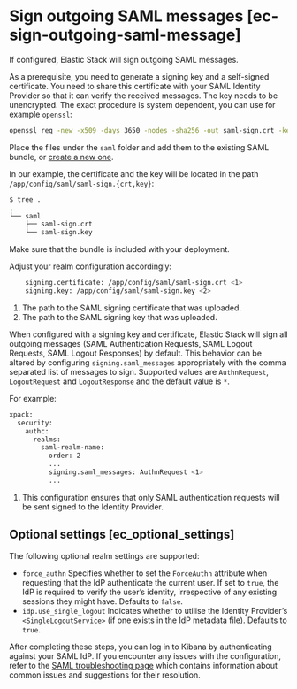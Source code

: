 # Sign outgoing SAML messages [ec-sign-outgoing-saml-message]

If configured, Elastic Stack will sign outgoing SAML messages.

As a prerequisite, you need to generate a signing key and a self-signed certificate. You need to share this certificate with your SAML Identity Provider so that it can verify the received messages. The key needs to be unencrypted. The exact procedure is system dependent, you can use for example `openssl`:

```sh
openssl req -new -x509 -days 3650 -nodes -sha256 -out saml-sign.crt -keyout saml-sign.key
```

Place the files under the `saml` folder and add them to the existing SAML bundle, or [create a new one](../../../deploy-manage/deploy/elastic-cloud/upload-custom-plugins-bundles.md).

In our example, the certificate and the key will be located in the path `/app/config/saml/saml-sign.{crt,key}`:

```sh
$ tree .
.
└── saml
    ├── saml-sign.crt
    └── saml-sign.key
```

Make sure that the bundle is included with your deployment.

Adjust your realm configuration accordingly:

```sh
    signing.certificate: /app/config/saml/saml-sign.crt <1>
    signing.key: /app/config/saml/saml-sign.key <2>
```

1. The path to the SAML signing certificate that was uploaded.
2. The path to the SAML signing key that was uploaded.


When configured with a signing key and certificate, Elastic Stack will sign all outgoing messages (SAML Authentication Requests, SAML Logout Requests, SAML Logout Responses) by default. This behavior can be altered by configuring `signing.saml_messages` appropriately with the comma separated list of messages to sign. Supported values are `AuthnRequest`, `LogoutRequest` and `LogoutResponse` and the default value is `*`.

For example:

```sh
xpack:
  security:
    authc:
      realms:
        saml-realm-name:
          order: 2
          ...
          signing.saml_messages: AuthnRequest <1>
          ...
```

1. This configuration ensures that only SAML authentication requests will be sent signed to the Identity Provider.


## Optional settings [ec_optional_settings]

The following optional realm settings are supported:

* `force_authn` Specifies whether to set the `ForceAuthn` attribute when requesting that the IdP authenticate the current user. If set to `true`, the IdP is required to verify the user’s identity, irrespective of any existing sessions they might have. Defaults to `false`.
* `idp.use_single_logout` Indicates whether to utilise the Identity Provider’s `<SingleLogoutService>` (if one exists in the IdP metadata file). Defaults to `true`.

After completing these steps, you can log in to Kibana by authenticating against your SAML IdP. If you encounter any issues with the configuration, refer to the [SAML troubleshooting page](/troubleshoot/elasticsearch/security/trb-security-saml.md) which contains information about common issues and suggestions for their resolution.


